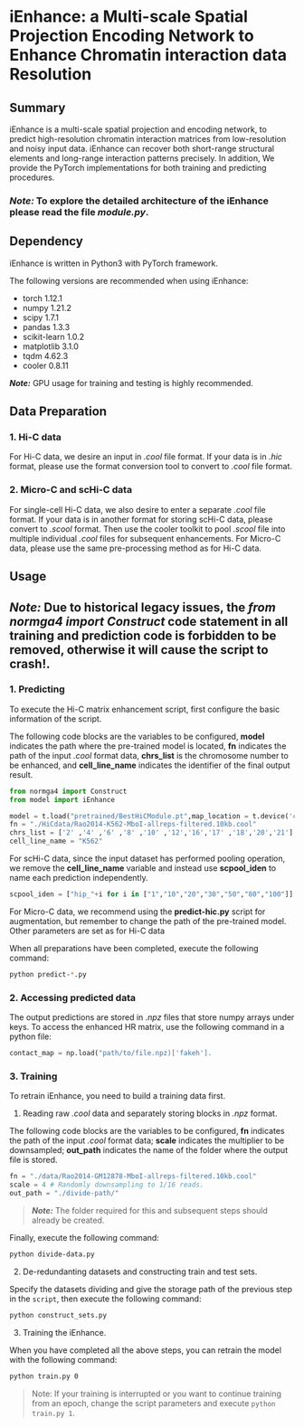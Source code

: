 # iEnhance: a Multi-scale Spatial Projection Encoding Network to Enhance Chromatin interaction data Resolution


## Summary

iEnhance is a multi-scale spatial projection and encoding network, to predict high-resolution chromatin interaction matrices from low-resolution and noisy input data. iEnhance can recover both short-range structural elements and long-range interaction patterns precisely. In addition, We provide the PyTorch implementations for both training and predicting procedures.

### **_Note:_** To explore the detailed architecture of the iEnhance please read the file _module.py_.


## Dependency

iEnhance is written in Python3 with PyTorch framework.

The following versions are recommended when using iEnhance:

- torch 1.12.1
- numpy 1.21.2
- scipy 1.7.1
- pandas 1.3.3
- scikit-learn 1.0.2
- matplotlib 3.1.0
- tqdm 4.62.3
- cooler 0.8.11

**_Note:_** GPU usage for training and testing is highly recommended.


## Data Preparation

### 1. Hi-C data

For Hi-C data, we desire an input in _.cool_ file format. If your data is in _.hic_ format, please use the format conversion tool to convert to _.cool_ file format.

### 2. Micro-C and scHi-C data

For single-cell Hi-C data, we also desire to enter a separate _.cool_ file format. If your data is in another format for storing scHi-C data, please convert to _.scool_ format. Then use the cooler toolkit to pool _.scool_ file into multiple individual _.cool_ files for subsequent enhancements. For Micro-C data, please use the same pre-processing method as for Hi-C data.


## Usage

## **_Note:_** Due to historical legacy issues, the **_from normga4 import Construct_** code statement in all training and prediction code is forbidden to be removed, otherwise it will cause the script to crash!.

### 1. Predicting
To execute the Hi-C matrix enhancement script, first configure the basic information of the script.

The following code blocks are the variables to be configured, **model** indicates the path where the pre-trained model is located, **fn** indicates the path of the input *.cool* format data, **chrs_list** is the chromosome number to be enhanced, and **cell_line_name** indicates the identifier of the final output result.
~~~python
from normga4 import Construct
from model import iEnhance

model = t.load("pretrained/BestHiCModule.pt",map_location = t.device('cpu'))
fn = "./HiCdata/Rao2014-K562-MboI-allreps-filtered.10kb.cool"
chrs_list = ['2' ,'4' ,'6' ,'8' ,'10' ,'12','16','17' ,'18','20','21']
cell_line_name = "K562"
~~~

For scHi-C data, since the input dataset has performed pooling operation, we remove the **cell_line_name** variable and instead use **scpool_iden** to name each prediction independently.
~~~python
scpool_iden = ["hip_"+i for i in ["1","10","20","30","50","80","100"]]
~~~

For Micro-C data, we recommend using the **predict-hic.py** script for augmentation, but remember to change the path of the pre-trained model. Other parameters are set as for Hi-C data

When all preparations have been completed, execute the following command:
~~~bash
python predict-*.py
~~~

### 2. Accessing predicted data
The output predictions are stored in *.npz* files that store numpy arrays under keys.
To access the enhanced HR matrix, use the following command in a python file: 
~~~python
contact_map = np.load("path/to/file.npz)['fakeh'].
~~~

### 3. Training
To retrain iEnhance, you need to build a training data first.


1. Reading raw *.cool* data and separately storing blocks in *.npz* format.

The following code blocks are the variables to be configured, **fn** indicates the path of the input *.cool* format data;  **scale** indicates the multiplier to be downsampled; **out_path** indicates the name of the folder where the output file is stored.
~~~python
fn = "./data/Rao2014-GM12878-MboI-allreps-filtered.10kb.cool"
scale = 4 # Randomly downsampling to 1/16 reads.
out_path = "./divide-path/"
~~~
>**_Note:_** The folder required for this and subsequent steps should already be created.

Finally, execute the following command:
~~~bash
python divide-data.py
~~~

2. De-redundanting datasets and constructing train and test sets.

Specify the datasets dividing and give the storage path of the previous step in the `script`, then execute the following command:
~~~bash
python construct_sets.py
~~~

3. Training the iEnhance.

When you have completed all the above steps, you can retrain the model with the following command:
~~~bash
python train.py 0
~~~
> Note: If your training is interrupted or you want to continue training from an epoch, change the script parameters and execute `python train.py 1`.
